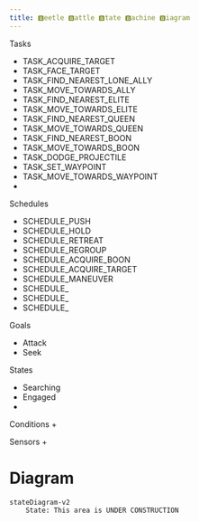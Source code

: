 ```yaml
---
title: 🅱eetle 🅱attle 🅱tate 🅱achine 🅱iagram
---
```

Tasks
+ TASK_ACQUIRE_TARGET
+ TASK_FACE_TARGET
+ TASK_FIND_NEAREST_LONE_ALLY
+ TASK_MOVE_TOWARDS_ALLY
+ TASK_FIND_NEAREST_ELITE
+ TASK_MOVE_TOWARDS_ELITE
+ TASK_FIND_NEAREST_QUEEN
+ TASK_MOVE_TOWARDS_QUEEN
+ TASK_FIND_NEAREST_BOON
+ TASK_MOVE_TOWARDS_BOON
+ TASK_DODGE_PROJECTILE
+ TASK_SET_WAYPOINT
+ TASK_MOVE_TOWARDS_WAYPOINT
+ 


Schedules
+ SCHEDULE_PUSH
+ SCHEDULE_HOLD
+ SCHEDULE_RETREAT
+ SCHEDULE_REGROUP
+ SCHEDULE_ACQUIRE_BOON
+ SCHEDULE_ACQUIRE_TARGET
+ SCHEDULE_MANEUVER
+ SCHEDULE_
+ SCHEDULE_
+ SCHEDULE_

Goals
+ Attack
+ Seek 



States
+ Searching
+ Engaged
+ 


Conditions
+ 


Sensors
+ 


Diagram
===

```mermaid
stateDiagram-v2
    State: This area is UNDER CONSTRUCTION